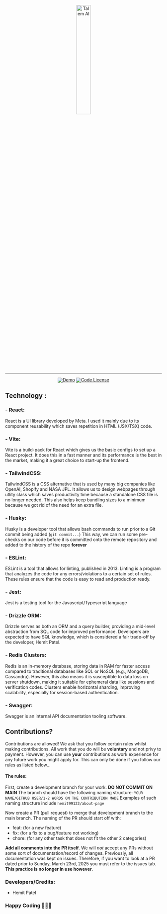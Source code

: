 <div align="center">
  <img src="/public/images/logo.png" width="30%" alt="Talem AI" />
</div>
<hr>
<div align="center" style="line-height: 1;">
  <a href="https://stocksavvy-frontend.vercel.app/"><img alt="Demo"
    src="https://img.shields.io/badge/🚀%20Live%20Demo-API-2F80ED?color=2F80ED&logoColor=white"/></a>
  <a href="LICENSE-CODE"><img alt="Code License"
    src="https://img.shields.io/badge/Code%20License-Apache%202.0-00BFFF?color=00BFFF"/></a>
  <br>
</div>

## Technology :


### - React:
React is a UI library developed by Meta. I used it mainly due to its component reusability which saves repetition in HTML (JSX/TSX) code. 

### - Vite:
Vite is a build-pack for React which gives us the basic configs to set up a React project. It does this in a fast manner and its performance is the best in the market, making it a great choice to start-up the frontend.

### - TailwindCSS:

TailwindCSS is a CSS alternative that is used by many big companies like OpenAI, Shopify and NASA JPL. It allows us to design webpages through utlity class which saves productivity time because a standalone CSS file is no longer needed. This also helps keep bundling sizes to a minimum because we got rid of the need for an extra file. 

### - Husky:

Husky is a developer tool that allows bash commands to run prior to a Git commit being added (`git commit...`) This way, we can run some pre-checks on our code before it is committed onto the remote repository and added to the history of the repo **forever**

### - ESLint:

ESLint is a tool that allows for linting, published in 2013. Linting is a program that analyzes the code for any errors/violations to a certain set of rules. These rules ensure that the code is easy to read and production ready. 

### - Jest:

Jest is a testing tool for the Javascript/Typescript language

### - Drizzle ORM:

Drizzle serves as both an ORM and a query builder, providing a mid-level abstraction from SQL code for improved performance. Developers are expected to have SQL knowledge, which is considered a fair trade-off by the developer, Hemit Patel.

### - Redis Clusters:

Redis is an in-memory database, storing data in RAM for faster access compared to traditional databases like SQL or NoSQL (e.g., MongoDB, Cassandra). However, this also means it is susceptible to data loss on server shutdown, making it suitable for ephemeral data like sessions and verification codes. Clusters enable horizontal sharding, improving scalability, especially for session-based authentication.

### - Swagger:

Swagger is an internal API documentation tooling software. 


## Contributions?

Contributions are allowed! We ask that you follow certain rules whilst making contributions. All work that you do will be **voluntary** and not privy to payment. However, you can use **your** contributions as work experience for any future work you might apply for. This can only be done if you follow our rules as listed below...

#### The rules:

First, create a development branch for your work. **DO NOT COMMIT ON MAIN** 
The branch should have the following naming structure: `YOUR NAME/GITHUB USER/1-2 WORDS ON THE CONTRIBUTION MADE` Examples of such naming structure include `hemit99123/about-page`

Now create a PR (pull request) to merge that development branch to the main branch. The naming of the PR should start off with:

- feat: (for a new feature)
- fix: (for a fix to a bug/feature not working)
- chore: (for any other task that does not fit the other 2 categories)
  
**Add all comments into the PR itself.** We will *not* accept any PRs without some sort of documentation/record of changes. Previously, all documentation was kept on issues. Therefore, if you want to look at a PR dated prior to Sunday, March 23rd, 2025 you must refer to the issues tab. **This practice is no longer in use however**.

### Developers/Credits:

- Hemit Patel
  
### Happy Coding 🧑🏽‍💻
